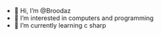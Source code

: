 - 👋 Hi, I’m @Broodaz
- 👀 I’m interested in computers and programming
- 🌱 I’m currently learning c sharp


<!---
Broodaz/Broodaz is a ✨ special ✨ repository because its `README.md` (this file) appears on your GitHub profile.
You can click the Preview link to take a look at your changes.
--->
